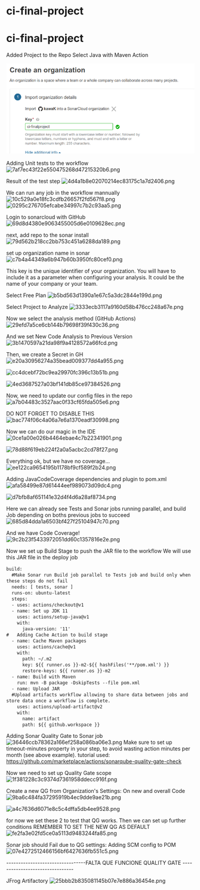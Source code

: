 # ci-final-project

# ci-final-project

Added Project to the Repo
Select Java with Maven Action


![alt text](https://github.com/kawak1320/ci-final-project/blob/main/images/074ff759fe6b41e4bb42d71eaa315f80.png?raw=true)

Adding Unit tests to the workflow
![7af7ec43f22e550475268d47215320b6.png](:/fd1da4dfc2394bb0ae8e96caf7b7fe1c)

Result of the test step
![4d4a1b8e02070214ec83175c1a7d2406.png](:/b9d58f54f6b44aed87744548786e48c5)

We can run any job in the workflow mannually
![10c529a0e18fc3cdfb26657f2fd567f8.png](:/07fae8b0da754bfdbbe61d1629f3c66b)
![0295c276705efcabe34997c7b2c93aa5.png](:/13d001ac8f8a422bb9ed372668992d90)

Login to sonarcloud with GitHub
![69d8d4380e9063455005d6e0109628ec.png](:/d8d04f92509845c28db7b60bcab4bdb3)

next, add repo to the sonar install
![79d562b218cc2bb753c451a6288da189.png](:/7582a4a0c6864c9ca6da5ba5bce792b2)

set up organization name in sonar
![c7b4a44349a6b947b60b3950fc80cef0.png](:/074ff759fe6b41e4bb42d71eaa315f80)

This key is the unique identifier of your organization. You will have to include it as a parameter when configuring your analysis. It could be the name of your company or your team.


Select Free Plan
![b5bd563d1390a1e67c5a3dc2844e199d.png](:/0e4d64e1e514464b8aac213cb980a789)

Select Project to Analyze
![3333ecb3117a9160d58b476cc248a67e.png](:/dc2f13633b97428bbf828b55e3cba42d)

Now we select the analysis method (GitHub Actions)
![29efd7a5ce6cb144b79698f39f430c36.png](:/6715c53aa0534410b698fd0fff5e4019)

And we set New Code Analysis to Previous Version
![3b1470597a21da98f9a4128572a66fcd.png](:/4f6acf5f21274ddc8e7066d13637f801)

Then, we create a Secret in GH
![e20a30956274a35bead009377dd4a955.png](:/4ce3f58006a3428dbcba8477c6d7e553)

![cc4dcebf72bc9ea29970fc396c13b51b.png](:/19694b159ec448a9a463a50def550ce9)

![4ed3687527a03bf141db85ce97384526.png](:/0a35d032bb59488c8aa78ea49acf7466)

Now, we need to update our config files in the repo
![a7b04483c3527aac0f33cf65fda505e6.png](:/271655eae412458eacf32e6e981442cc)

DO NOT FORGET TO DISABLE THIS
![bac774f06c4a06a7e6a1370eadf30998.png](:/1892acbb16994665ab205c412186729e)

Now we can do our magic in the IDE
![0ce1a00e026b4464ebae4c7b22341901.png](:/58c4270412d442278f2ed08c994f5ae7)

![78d88f619eb224f2a0a5acbc2cd78f27.png](:/0842009cf83448a6a5022db9b271daaf)

Everything ok, but we have no coverage...
![ee122ca9654195b1178bf9cf589f2b24.png](:/549c666fb5c04ec0813dccf8c64ba8aa)

Adding JavaCodeCoverage dependencies and plugin to pom.xml
![afa58499e87d61444eef989073d09dc4.png](:/7e9dfa2b295f4605b6644f714618e988)

![d7bfb8af651141e32d4f4d6a28af8734.png](:/881dc431a3f4497581116ed09c6c535f)

Here we can already see Tests and Sonar jobs running parallel, and build Job depending on boths previous jobs to succeed
![685d84dda1a6503bf427f25104947c70.png](:/ee345cc2cfd14f7ebeb5862b25de590a)

And we have Code Coverage!
![9c2b23f5433972051dd60c1357816e2e.png](:/9c1a81626b8547509fee021a8239c09d)

Now we set up Build Stage to push the JAR file to the workflow
We will use this JAR file in the deploy job
  ```
build:
    #Make Sonar run Build job parallel to Tests job and build only when these steps do not fail
    needs: [ tests, sonar ]
    runs-on: ubuntu-latest
    steps:
    - uses: actions/checkout@v1
    - name: Set up JDK 11
      uses: actions/setup-java@v1
      with:
        java-version: '11'
#   Adding Cache Action to build stage
    - name: Cache Maven packages
      uses: actions/cache@v1
      with:
        path: ~/.m2
        key: ${{ runner.os }}-m2-${{ hashFiles('**/pom.xml') }}
        restore-keys: ${{ runner.os }}-m2
    - name: Build with Maven
      run: mvn -B package -DskipTests --file pom.xml
    - name: Upload JAR
    #Upload artifacts workflow allowing to share data between jobs and store data once a workflow is complete.
      uses: actions/upload-artifact@v2
      with:
        name: artifact
        path: ${{ github.workspace }}
```


Adding Sonar Quality Gate to Sonar job
![36446ccb78362a166ef258a086ba06e3.png](:/f1a0877b400c430d9f0fef6f41f420f1)
Make sure to set up timeout-minutes property in your step, to avoid wasting action minutes per month (see above example).
tutorial used:
https://github.com/marketplace/actions/sonarqube-quality-gate-check

Now we need to set up Quality Gate scope
![1f381228c3c9374d7361958ddecc916f.png](:/61b63bdc7db44497bd68fbe968eec594)

Create a new QG from Organization's Settings:
On new and overall Code
![9ba6c484fa37295919b4ec9dde9ae21b.png](:/76c5e03eb7364eaaac4e7e1656990e88)

![a4c7636d6071e8c5c4dffa5db4ee9528.png](:/6d49d58c9f40473184e547f937cccb9a)

for now we set these 2 to test that QG works. Then we can set up further conditions
REMEMBER TO SET THE NEW QG AS DEFAULT
![fe2fa3e02fd5ce0a5113d9483244fa85.png](:/1c268a0f6da84954b60e915c1c253bdc)

Sonar job should Fail due to QG settings:
Adding SCM config to POM
![07e4272512466156bf6427636fb551c5.png](:/909f97058fbf41a89a292368b77a0550)


---------------------------------FALTA QUE FUNCIONE QUALITY GATE --------------------------------

JFrog Artifactory
![25bbb2b835081145b07e7e886a36454e.png](:/e1800ca03332459d973e9b482f0e2272)